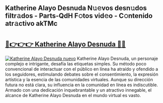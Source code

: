 ## Katherine Alayo Desnuda N𝚞𝚎vos desn𝚞dos filtr𝚊dos - Parts-QdH F𝚘tos vid𝚎o - C𝚘ntenido atr𝚊ctivo akTMc

# <h2><a href="http://mb08ma.tromn.icu/?c=Katherine+Alayo+Desnuda">🔗👉👉👉 Katherine Alayo Desnuda 🔗🔗</a></h2>

[![Katherine Alayo Desnuda nuevo](https://i.imgur.com/pEAQMta.gif)](http://mb08ma.tromn.icu/?c=Katherine+Alayo+Desnuda)
Katherine Alayo Desnuda, un personaje complejo e intrigante, desafía las etiquetas simples. Su método poco convencional de interactuar con el público en línea ha atraído y ofendido a los seguidores, estimulando debates sobre el consentimiento, la expresión artística y la esencia de las comunidades virtuales. Aunque su dirección futura no está clara, su influencia en la comunidad en línea es indiscutible. Armado con una dedicación inquebrantable y un atractivo innegable, el alcance de Katherine Alayo Desnuda en el mundo virtual es vasto.
